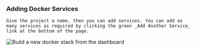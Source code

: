 <!-- post: -->


### Adding Docker Services

    Give the project a name, then you can add services. You can add as many services as required by clicking the green _Add Another Service_ link at the bottom of the page.

![Build a new docker stack from the dashboard](/images/guides/docker_onboarding/docker_guide_add_services.png)

